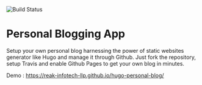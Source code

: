 ![Build Status](https://api.travis-ci.org/eclipsed-ninja/personal-website.svg?branch=main)
# Personal Blogging App
Setup your own personal blog harnessing the power of static websites generator like Hugo and manage it through Github.
Just fork the repository, setup Travis and enable Github Pages to get your own blog in minutes.

Demo : https://reak-infotech-llp.github.io/hugo-personal-blog/
